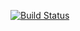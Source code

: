 [![Build Status](https://travis-ci.org/tjordanchat/jenkins_setup.svg?branch=master)](https://travis-ci.org/tjordanchat/jenkins_setup)
